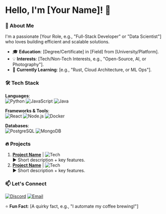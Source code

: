 # Hello, I'm [Your Name]! 👋

### 🚀 About Me
I'm a passionate [Your Role, e.g., "Full-Stack Developer" or "Data Scientist"] who loves building efficient and scalable solutions.  
- 🎓 **Education**: [Degree/Certificate] in [Field] from [University/Platform].  
- 💡 **Interests**: [Tech/Non-Tech Interests, e.g., "Open-Source, AI, or Photography"].  
- 🌱 **Currently Learning**: [e.g., "Rust, Cloud Architecture, or ML Ops"].  

### 🛠️ Tech Stack
**Languages**:  
![Python](https://img.shields.io/badge/Python-3776AB?style=flat&logo=python&logoColor=white)
![JavaScript](https://img.shields.io/badge/JavaScript-F7DF1E?style=flat&logo=javascript&logoColor=black)
![Java](https://img.shields.io/badge/Java-ED8B00?style=flat&logo=openjdk&logoColor=white)  

**Frameworks & Tools**:  
![React](https://img.shields.io/badge/React-20232A?style=flat&logo=react&logoColor=61DAFB)
![Node.js](https://img.shields.io/badge/Node.js-339933?style=flat&logo=nodedotjs&logoColor=white)
![Docker](https://img.shields.io/badge/Docker-2496ED?style=flat&logo=docker&logoColor=white)  

**Databases**:  
![PostgreSQL](https://img.shields.io/badge/PostgreSQL-316192?style=flat&logo=postgresql&logoColor=white)
![MongoDB](https://img.shields.io/badge/MongoDB-47A248?style=flat&logo=mongodb&logoColor=white)  

### 🔥 Projects
1. **[Project Name](https://github.com/your/repo)** | ![Tech](https://img.shields.io/badge/Tech-Used-blue)  
   ▶ Short description + key features.  
2. **[Project Name](https://github.com/your/repo)** | ![Tech](https://img.shields.io/badge/Tech-Used-blue)  
   ▶ Short description + key features.  

### 📫 Let's Connect
[![Discord](https://img.shields.io/badge/Join_My_Server-5865F2?style=flat&logo=discord&logoColor=white)](https://discord.com/users/366151961671893002)
[![Email](https://img.shields.io/badge/Email-D14836?style=flat&logo=gmail&logoColor=white)](mailto:ostafinskijvadim@gmail.com)  

⭐ **Fun Fact**: [A quirky fact, e.g., "I automate my coffee brewing!"]  
